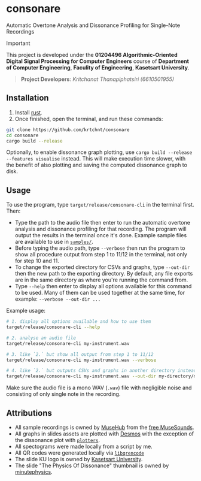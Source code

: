 # consonare

Automatic Overtone Analysis and Dissonance Profiling for Single-Note Recordings

> [!IMPORTANT]
> This project is developed under the **01204496 Algorithmic-Oriented Digital Signal
  Processing for Computer Engineers** course of **Department of Computer Engineering**,
  **Faculity of Engineering**, **Kasetsart University**.

> **Project Developers**: *Kritchanat Thanapiphatsiri (6610501955)*

## Installation
1. Install [rust](https://www.rust-lang.org/tools/install).
2. Once finished, open the terminal, and run these commands:
```sh
git clone https://github.com/krtchnt/consonare
cd consonare
cargo build --release
```
Optionally, to enable dissonance graph plotting, use
`cargo build --release --features visualise` instead. This will make execution time
slower, with the benefit of also plotting and saving the computed dissonance graph to
disk.

## Usage
To use the program, type `target/release/consonare-cli` in the terminal first. Then:
- Type the path to the audio file then enter to run the automatic overtone analysis and
  dissonance profiling for that recording. The program will output the results in the
  terminal once it's done. Example sample files are available to use in
  [`samples/`](./samples).
- Before typing the audio path, type `--verbose` then run the program to show all
  procedure output from step 1 to 11/12 in the terminal, not only for step 10 and 11.
- To change the exported directory for CSVs and graphs, type `--out-dir` then the new path
  to the exporting directory. By default, any file exports are in the same directory as
  where you're running the command from.
- Type `--help` then enter to display all options available for this command to be used.
  Many of them can be used together at the same time, for example:
  `--verbose --out-dir ...`

Example usage:
```sh
# 1. display all options available and how to use them
target/release/consonare-cli --help

# 2. analyse an audio file
target/release/consonare-cli my-instrument.wav

# 3. like `2.` but show all output from step 1 to 11/12
target/release/consonare-cli my-instrument.wav --verbose

# 4. like `2.` but outputs CSVs and graphs in another directory instead of the current
target/release/consonare-cli my-instrument.wav --out-dir my-directory/my-sub-directory
```

Make sure the audio file is a mono WAV (`.wav`) file with negligible noise and consisting
of only single note in the recording.

## Attributions
- All sample recordings is owned by [MuseHub](https://www.musehub.com) from the
  [free MuseSounds](https://www.musehub.com/free-musesounds).
- All graphs in slides assets are plotted with [Desmos](https://www.desmos.com) with the
  exception of the dissonance plot with [`plotters`](https://plotters-rs.github.io/).
- All spectograms were made locally from a script by me.
- All QR codes were generated locally via
  [`libqrencode`](https://fukuchi.org/works/qrencode/)
- The slide KU logo is owned by [Kasetsart University](https://ku.ac.th/th/kulogo).
- The slide "The Physics Of Dissonance" thumbnail is owned by
  [minutephysics](https://youtu.be/tCsl6ZcY9ag).
